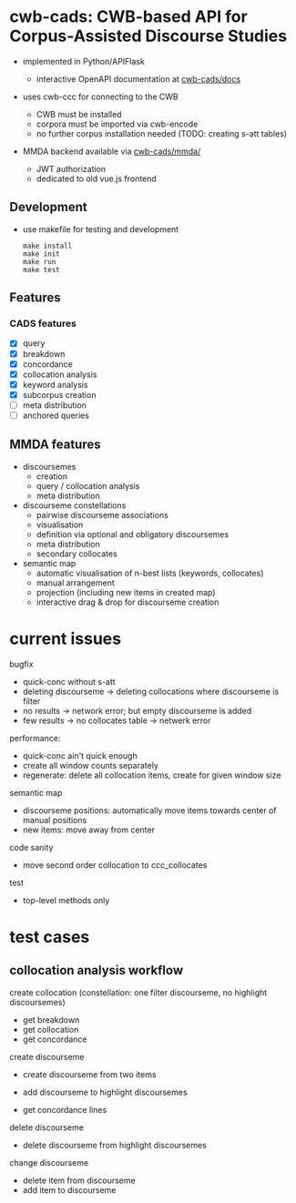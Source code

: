 # cwb-cads: CWB-based API for Corpus-Assisted Discourse Studies 

- implemented in Python/APIFlask
  + interactive OpenAPI documentation at [cwb-cads/docs](https://corpora.linguistik.uni-erlangen.de/cwb-cads/docs)

- uses cwb-ccc for connecting to the CWB
  + CWB must be installed
  + corpora must be imported via cwb-encode
  + no further corpus installation needed (TODO: creating s-att tables)

- MMDA backend available via [cwb-cads/mmda/](https://corpora.linguistik.uni-erlangen.de/cwb-cads/mmda/)
  + JWT authorization
  + dedicated to old vue.js frontend

## Development

- use makefile for testing and development
  ```
  make install
  make init
  make run
  make test
  ```

## Features

### CADS features
- [x] query
- [x] breakdown
- [x] concordance
- [x] collocation analysis
- [x] keyword analysis
- [x] subcorpus creation
- [ ] meta distribution
- [ ] anchored queries

## MMDA features
- discoursemes
  + creation 
  + query / collocation analysis
  + meta distribution
- discourseme constellations
  + pairwise discourseme associations
  + visualisation
  + definition via optional and obligatory discoursemes
  + meta distribution
  + secondary collocates
- semantic map
  + automatic visualisation of n-best lists (keywords, collocates)
  + manual arrangement
  + projection (including new items in created map)
  + interactive drag & drop for discourseme creation

# current issues

bugfix
- quick-conc without s-att
- deleting discourseme → deleting collocations where discourseme is filter
- no results → network error; but empty discourseme is added
- few results → no collocates table → netwerk error

performance:
- quick-conc ain't quick enough
- create all window counts separately
- regenerate: delete all collocation items, create for given window size

semantic map
- discourseme positions: automatically move items towards center of manual positions
- new items: move away from center

code sanity
- move second order collocation to ccc_collocates

test
- top-level methods only

# test cases

## collocation analysis workflow

create collocation (constellation: one filter discourseme, no highlight discoursemes)

- get breakdown
- get collocation
- get concordance

create discourseme

- create discourseme from two items
- add discourseme to highlight discoursemes

- get concordance lines

delete discourseme

- delete discourseme from highlight discoursemes

change discourseme

- delete item from discourseme
- add item to discourseme
